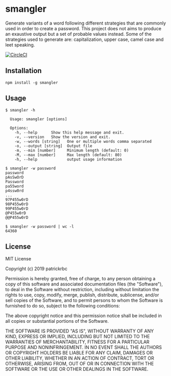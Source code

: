 # smangler
Generate variants of a word following different strategies that are commonly
used in order to create a password. This project does not aims to produce an
exaustive output but a set of probable values instead. Some of the strategies
used to generate are: capitalization, upper case, camel case and leet speaking.

[![CircleCI](https://circleci.com/gh/patrickrbc/smangler.svg?style=svg)](https://circleci.com/gh/patrickrbc/smangler)

## Installation
```
npm install -g smangler
```


## Usage

```
$ smangler -h

  Usage: smangler [options]

  Options:
    -h, --help      Show this help message and exit.
    -v, --version   Show the version and exit.
    -w, --words [string]   One or multiple words comma separated
    -o, --output [string]  Output file
    -m, --min [number]     Minimum length (default: 0)
    -M, --max [number]     Max length (default: 80)
    -h, --help             output usage information

$ smangler -w password
password
pAsSwOrD
Password
pa55word
p4ssw0rd
...
97P455w0rD
98P455w0rD
99P455w0rD
@P455w0rD
@@P455w0rD

$ smangler -w password | wc -l
64360

```

## License
MIT License

Copyright (c) 2019 patrickrbc

Permission is hereby granted, free of charge, to any person obtaining a copy
of this software and associated documentation files (the "Software"), to deal
in the Software without restriction, including without limitation the rights
to use, copy, modify, merge, publish, distribute, sublicense, and/or sell
copies of the Software, and to permit persons to whom the Software is
furnished to do so, subject to the following conditions:

The above copyright notice and this permission notice shall be included in all
copies or substantial portions of the Software.

THE SOFTWARE IS PROVIDED "AS IS", WITHOUT WARRANTY OF ANY KIND, EXPRESS OR
IMPLIED, INCLUDING BUT NOT LIMITED TO THE WARRANTIES OF MERCHANTABILITY,
FITNESS FOR A PARTICULAR PURPOSE AND NONINFRINGEMENT. IN NO EVENT SHALL THE
AUTHORS OR COPYRIGHT HOLDERS BE LIABLE FOR ANY CLAIM, DAMAGES OR OTHER
LIABILITY, WHETHER IN AN ACTION OF CONTRACT, TORT OR OTHERWISE, ARISING FROM,
OUT OF OR IN CONNECTION WITH THE SOFTWARE OR THE USE OR OTHER DEALINGS IN THE
SOFTWARE.
